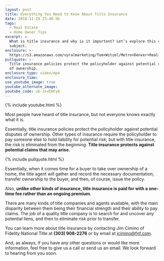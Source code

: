 ```yaml
---
layout: post
title: Everything You Need to Know About Title Insurance
date: 2018-11-29 23:48:56
tags:
  - Real Estate
  - Home Owner Tips
excerpt: >-
  What is title insurance and why is it important? Let’s explore this critical
  subject.
enclosure: >-
  https://s3.amazonaws.com/vyralmarketing/Tom+Witzel/Metro+Denver+Real+Estate-+Everything+You+Need+to+Know+About+Title+Insurance.mp4
pullquote: >-
  Title insurance policies protect the policyholder against potential disputes
  of ownership.
enclosure_type: video/mp4
enclosure_time:
use_youtube_image: true
youtube_alternate_image:
youtube_code: ub-JxvEAFy8
---
```


{% include youtube.html %}

Most people have heard of title insurance, but not everyone knows exactly what it is.&nbsp;

Essentially, title insurance policies protect the policyholder against potential disputes of ownership. Other types of insurance require the policyholder to pay someone else to hold liability for potential risk; but with title insurance, the risk is eliminated from the beginning.&nbsp;**Title insurance protects against potential claims that may arise.**

{% include pullquote.html %}

Essentially, when it comes time for a buyer to take over ownership of a home, the title agent will gather and record the necessary documentation, transfer ownership to the buyer, and then, of course, issue the policy.&nbsp;

Also, **unlike other kinds of insurance, title insurance is paid for with a one-time fee rather than an ongoing premium.**&nbsp;

There are many kinds of title companies and agents available, with the main disparity between them being their financial strength and their ability to pay claims. The job of a quality title company is to search for and uncover any potential liens, and then to eliminate risk prior to transfer.

You can learn more about title insurance by contacting Jim Cimino of Fidelity National Title at **(303) 908-2276** or by email at [jcimino@fnf.com](mailto:jcimino@fnf.com).

And, as always, if you have any other questions or would like more information, feel free to give us a call or send us an email. We look forward to hearing from you soon.
